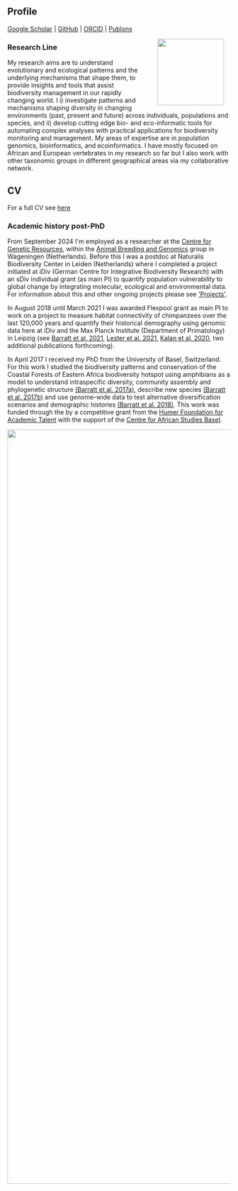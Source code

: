 ## Profile
[Google Scholar](https://scholar.google.com/citations?user=9Qx6KAIAAAAJ&hl=en)  \|  [GitHub](https://github.com/cd-barratt)  \|  [ORCID](https://orcid.org/0000-0003-3267-8855)  \|  [Publons](https://publons.com/researcher/1351958/christopher-david-barratt/)

<img style="padding: 0 15px; float: right;" src="https://cd-barratt.github.io/Chris.png"  align="right" width="150">

### Research Line
My research aims are to understand evolutionary and ecological patterns and the underlying mechanisms that shape them, to provide insights and tools that assist biodiversity management in our rapidly changing world. I i) investigate patterns and mechanisms shaping diversity in changing environments (past, present and future) across individuals, populations and species, and ii) develop cutting edge bio- and eco-informatic tools for automating complex analyses with practical applications for biodiversity monitoring and management. My areas of expertise are in population genomics, bioinformatics, and ecoinformatics. I have mostly focused on African and European vertebrates in my research so far but I also work with other taxonomic groups in different geographical areas via my collaborative network.

## CV
For a full CV see [here](/Barratt_CV_full.pdf)

### Academic history post-PhD

From September 2024 I'm employed as a researcher at the [Centre for Genetic Resources](https://www.wur.nl/en/research-results/statutory-research-tasks/centre-for-genetic-resources-the-netherlands.htm), within the [Animal Breeding and Genomics](https://www.wur.nl/nl/onderzoek-resultaten/leerstoelgroepen/dierwetenschappen/animal-breeding-and-genomics-group.htm) group in Wageningen (Netherlands).  Before this I was a postdoc at Naturalis Biodiversity Center in Leiden (Netherlands) where I completed a project initiated at iDiv (German Centre for Integrative Biodiversity Research) with an sDiv individual grant (as main PI) to quantify population vulnerability to global change by integrating molecular, ecological and environmental data. For information about this and other ongoing projects please see ['Projects'](https://cd-barratt.github.io/Projects).

In August 2018 until March 2021 I was awarded Flexpool grant as main PI to work on a project to measure habitat connectivity of chimpanzees over the last 120,000 years and quantify their historical demography using genomic data here at iDiv and the Max Planck Institute (Department of Primatology) in Leipzig (see [Barratt et al. 2021](https://onlinelibrary.wiley.com/doi/full/10.1002/ajp.23320), [Lester et al. 2021](https://www.nature.com/articles/s42003-021-01806-x), [Kalan et al. 2020](https://www.nature.com/articles/s41467-020-18176-3), two additional publications forthcoming).

In April 2017 I received my PhD from the University of Basel, Switzerland. For this work I studied the biodiversity patterns and conservation of the Coastal Forests of Eastern Africa biodiversity hotspot using amphibians as a model to understand intraspecific diversity, community assembly and phylogenetic structure [(Barratt et al. 2017a)](https://onlinelibrary.wiley.com/doi/10.1111/ddi.12582), describe new species [(Barratt et al. 2017b)](https://www.thebhs.org/publications/the-herpetological-journal/volume-27-number-1-january-2017/944-02-a-new-narrowly-distributed-and-critically-endangered-species-of-spiny-throated-reed-frog-anura-hyperoliidae-from-a-highly-threatened-coastal-forest-reserve-in-tanzania/file) and use genome-wide data to test alternative diversification scenarios and demographic histories [(Barratt et al. 2018)](https://onlinelibrary.wiley.com/doi/full/10.1111/mec.14862). This work was funded through the by a competitive grant from the [Humer Foundation for Academic Talent](https://www.humerstiftung.ch/index-en.html) with the support of the [Centre for African Studies Basel](https://zasb.unibas.ch/en/research/).



<img src="https://cd-barratt.github.io/PICT1632.JPG"  align="center" width="1700">
